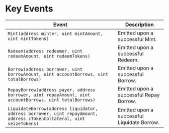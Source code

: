 # Key Events

| Event                                                                                                                 | Description                                 |
| --------------------------------------------------------------------------------------------------------------------- | ------------------------------------------- |
| `Mint(address minter, uint mintAmount, uint mintTokens)`                                                              | Emitted upon a successful Mint.             |
| `Redeem(address redeemer, uint redeemAmount, uint redeemTokens)`                                                      | Emitted upon a successful Redeem.           |
| `Borrow(address borrower, uint borrowAmount, uint accountBorrows, uint totalBorrows)`                                 | Emitted upon a successful Borrow.           |
| `RepayBorrow(address payer, address borrower, uint repayAmount, uint accountBorrows, uint totalBorrows)`              | Emitted upon a successful Repay Borrow.     |
| `LiquidateBorrow(address liquidator, address borrower, uint repayAmount, address cTokenCollateral, uint seizeTokens)` | Emitted upon a successful Liquidate Borrow. |
